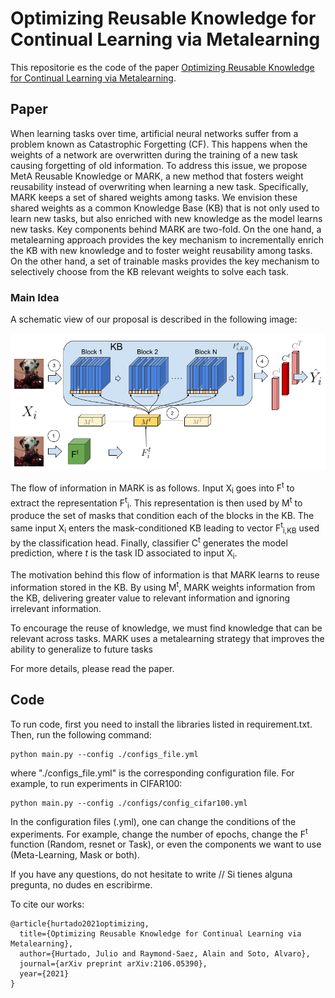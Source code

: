 # Optimizing Reusable Knowledge for Continual Learning via Metalearning

This repositorie es the code of the paper [Optimizing Reusable Knowledge for Continual Learning via Metalearning](https://arxiv.org/pdf/2106.05390.pdf). 

## Paper

When learning tasks over time, artificial neural networks suffer from a problem known as Catastrophic Forgetting (CF). This happens when the weights of a network are overwritten during the training of a new task causing forgetting of old information. To address this issue, we propose MetA Reusable Knowledge or MARK, a new method that fosters weight reusability instead of overwriting when learning a new task. Specifically, MARK keeps a set of shared weights among tasks. We envision these shared weights as a common Knowledge Base (KB) that is not only used to learn new tasks, but also enriched with new knowledge as the model learns new tasks. Key components behind MARK are two-fold. On the one hand, a metalearning approach provides the key mechanism to incrementally enrich the KB with new knowledge and to foster weight reusability among tasks. On the other hand, a set of trainable masks provides the key mechanism to selectively choose from the KB relevant weights to solve each task.

### Main Idea

A schematic view of our proposal is described in the following image:

![MARK](/mark_architecture.png)

The flow of information in MARK is as follows. Input X<sub>i</sub> goes into F<sup>t</sup> to extract the representation F<sup>t</sup><sub>i</sub>. This representation is then used by M<sup>t</sup> to produce the set of masks that condition each of the blocks in the KB. The same input X<sub>i</sub> enters the mask-conditioned KB leading to vector F<sup>t</sup><sub>i,KB</sub> used by the classification head. Finally, classifier C<sup>t</sup> generates the model prediction, where *t* is the task ID associated to input X<sub>i</sub>.

The motivation behind this flow of information is that MARK learns to reuse information stored in the KB. By using M<sup>t</sup>, MARK weights information from the KB, delivering greater value to relevant information and ignoring irrelevant information.

To encourage the reuse of knowledge, we must find knowledge that can be relevant across tasks. MARK uses a metalearning strategy that improves the ability to generalize to future tasks

For more details, please read the paper.

## Code

To run code, first you need to install the libraries listed in requirement.txt. Then, run the following command:

    python main.py --config ./configs_file.yml

where "./configs_file.yml" is the corresponding configuration file. For example, to run experiments in CIFAR100:

    python main.py --config ./configs/config_cifar100.yml

In the configuration files (.yml), one can change the conditions of the experiments. For example, change the number of epochs, change the F<sup>t</sup> function 
(Random, resnet or Task), or even the components we want to use (Meta-Learning, Mask or both).

If you have any questions, do not hesitate to write // Si tienes alguna pregunta, no dudes en escribirme.

To cite our works:
```
@article{hurtado2021optimizing,
  title={Optimizing Reusable Knowledge for Continual Learning via Metalearning},
  author={Hurtado, Julio and Raymond-Saez, Alain and Soto, Alvaro},
  journal={arXiv preprint arXiv:2106.05390},
  year={2021}
}
```
